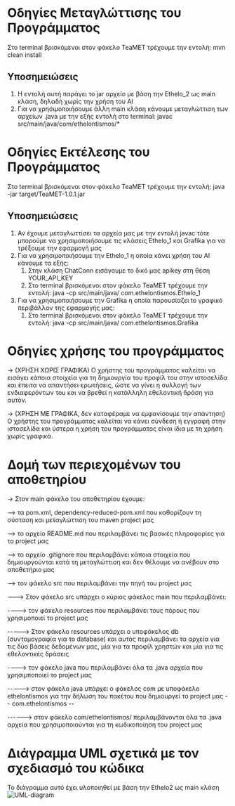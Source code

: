 # Οδηγίες Μεταγλώττισης του Προγράμματος
Στο terminal βρισκόμενοι στον φάκελο TeaMET τρέχουμε την εντολή: mvn clean install

## Υποσημειώσεις
1) Η εντολή αυτή παράγει το jar αρχείο με βάση την Ethelo_2 ως main κλάση, δηλαδή χωρίς την χρήση του AI
2) Για να χρησιμοποιήσουμε άλλη main κλάση κάνουμε μεταγλώττιση των αρχείων .java με την εξής εντολή στο terminal: javac src/main/java/com/ethelontismos/*

# Οδηγίες Εκτέλεσης του Προγράμματος
Στο terminal βρισκόμενοι στον φάκελο TeaMET τρέχουμε την εντολή: java -jar target/TeaMET-1.0.1.jar

## Υποσημειώσεις
1) Αν έχουμε μεταγλωττίσει τα αρχεία μας με την εντολή javac τότε μπορούμε να χρησιμοποιήσουμε τις κλάσεις Ethelo_1 και Grafika για να τρέξουμε την εφαρμογή μας
2) Για να χρησιμοποιήσουμε την Ethelo_1 η οποία κάνει χρήση του AI κάνουμε τα εξής:
      1) Στην κλάση ChatConn εισάγουμε το δικό μας apikey στη θέση YOUR_API_KEY
      2) Στο terminal βρισκόμενοι στον φάκελο TeaMET τρέχουμε την εντολή: java -cp src/main/java/ com.ethelontismos.Ethelo_1
3) Για να χρησιμοποιήσουμε την Grafika η οποία παρουσίαζει tο γραφικό περιβάλλον της εφαρμογής μας:
   1) Στο terminal βρισκόμενοι στον φάκελο TeaMET τρέχουμε την εντολή: java -cp src/main/java/ com.ethelontismos.Grafika

# Οδηγίες χρήσης του προγράμματος

-> (ΧΡΗΣΗ ΧΩΡΙΣ ΓΡΑΦΙΚΑ) Ο χρήστης του προγράμματος καλείται να εισάγει κάποια στοιχεία για τη δημιουργία του προφίλ του στην ιστοσελίδα και έπειτα να απαντήσει ερωτήσεις, ώστε να γίνει η συλλογή των ενδιαφερόντων του και να βρεθεί η κατάλληλη εθελοντική δράση για αυτόν. 

-> (ΧΡΗΣΗ ΜΕ ΓΡΑΦΙΚΑ, δεν καταφέραμε να εμφανίσουμε την απάντηση)  Ο χρήστης του προγράμματος καλείται να κάνει σύνδεση ή εγγραφή στην ιστοσελίδα και ύστερα η χρήση του προγράμματος είναι ίδια με τη χρήση χωρίς γραφικά. 

# Δομή των περιεχομένων του αποθετηρίου

-> Στον main φάκελο του αποθετηρίου έχουμε:

--> τα pom.xml, dependency-reduced-pom.xml που καθορίζουν τη σύσταση και μεταγλώττιση του maven project μας

--> το αρχείο README.md που περιλαμβάνει τις βασικές πληροφορίες για το project μας

--> το αρχείο .gitignore που περιλαμβάνει κάποια στοιχεία που δημιουργούνται κατά τη μεταγλώττιση και δεν θέλουμε να        ανέβουν στο αποθετήριο μας

--> τον φάκελο src που περιλαμβάνει την πηγή του project μας

---> Στον φάκελο src υπάρχει ο κύριος φάκελος main που περιλαμβάνει:

----> τον φάκελο resources που περιλαμβάνει τους πόρους που χρησιμοποιεί το project μας

-----> Στον φάκελο resources υπάρχει ο υποφάκελος db (συντομογραφία για το database) και αυτός περιλαμβάνει τα αρχεία για τις δύο βάσεις δεδομένων μας, μία για τα προφίλ χρηστών και μία για τις εθελοντικές δράσεις

----> τον φάκελο java που περιλαμβάνει όλα τα .java αρχεία που χρησιμποποιεί το project μας

-----> στον φάκελο java υπάρχει ο φάκελος com με υποφάκελο ethelontismos για την δήλωση του πακέτου που δημιουργεί το project μας  -- com.ethelontismos -- 

------> στον φάκελο com/ethelontismos/ περιλαμβάνονται όλα τα .java αρχεία που χρησιμοποιούνται για τη κωδικοποίηση του project μας

# Διάγραμμα UML σχετικά με τον σχεδιασμό του κώδικα
Το διάγραμμα αυτό έχει υλοποιηθεί με βάση την Ethelo2 ως main κλάση
![UML-diagram](https://github.com/MariliaGait/TeaMET/assets/147326236/94be3f0a-0480-45e5-abe9-ab59044399ef)
